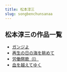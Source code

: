 ```yaml
---
title: 松本淳三
slug: songbenchunsanaa
---
```


## 松本淳三の作品一覧

- [ガンジよ](ganziyo93)
- [再生の日の海を眺めて](zaishengnorinohaiwotiaomete28)
- [労働祭歌（Ⅰ）](laodongjigeiad)
- [血を越えてゆく](xiewoyueeteyuku39)
